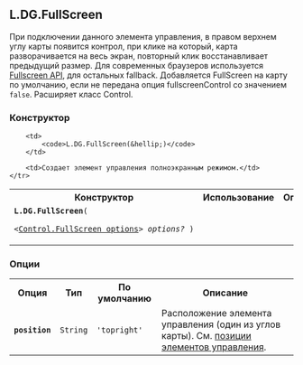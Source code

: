 ## L.DG.FullScreen

При подключении данного элемента управления, в правом верхнем углу карты появится контрол, при клике на который, карта разворачивается на весь экран, повторный клик восстанавливает предыдущий размер. 
Для современных браузеров используется [Fullscreen API](http://www.w3.org/TR/fullscreen/), для остальных fallback. 
Добавляется FullScreen на карту по умолчанию, если не передана опция fullscreenControl со значением `false`. 
Расширяет класс Control.

### Конструктор

<table>
    <tr>
        <th>Конструктор</th>
        <th>Использование</th>
        <th>Описание</th>
    </tr>
    <tr>
        <td><code><b>L.DG.FullScreen</b>(
            <nobr>&lt;<a href="#control-fullscreen-options">Control.FullScreen options</a>&gt; <i>options?</i> )</nobr>
        </code></td>

        <td>
            <code>L.DG.FullScreen(&hellip;)</code>
        </td>

        <td>Создает элемент управления полноэкранным режимом.</td>
    </tr>
</table>

### Опции

<table>
    <tr>
        <th>Опция</th>
        <th>Тип</th>
        <th>По умолчанию</th>
        <th>Описание</th>
    </tr>
    <tr>
        <td><code><b>position</b></code></td>
        <td><code>String</code></td>
        <td><code><span class="string">'topright'</span></td>
        <td>Расположение элемента управления (один из углов карты). См. <a href="#control-positions">позиции элементов управления</a>.</td>
    </tr>
</table>
